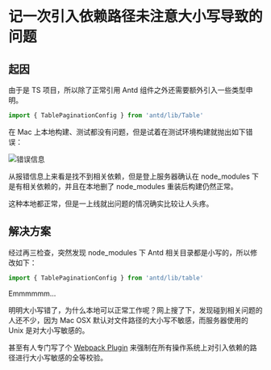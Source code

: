# 记一次引入依赖路径未注意大小写导致的问题

## 起因
由于是 TS 项目，所以除了正常引用 Antd 组件之外还需要额外引入一些类型申明。
```js
import { TablePaginationConfig } from 'antd/lib/Table'
```
在 Mac 上本地构建、测试都没有问题，但是试着在测试环境构建就抛出如下错误：

![错误信息](https://pic.imgdb.cn/item/60b5a2dd39f6859bc27f714e.jpg)

从报错信息上来看是找不到相关依赖，但是登上服务器确认在 node_modules 下是有相关依赖的，并且在本地删了 node_modules 重装后构建仍然正常。  

这种本地都正常，但是一上线就出问题的情况确实比较让人头疼。

## 解决方案
经过再三检查，突然发现 node_modules 下 Antd 相关目录都是小写的，所以修改如下：
```js
import { TablePaginationConfig } from 'antd/lib/table'
```
Emmmmmm...  

明明大小写错了，为什么本地可以正常工作呢？网上搜了下，发现碰到相关问题的人还不少，因为 Mac OSX 默认对文件路径的大小写不敏感，而服务器使用的 Unix 是对大小写敏感的。  

甚至有人专门写了个 [Webpack Plugin](https://github.com/Urthen/case-sensitive-paths-webpack-plugin) 来强制在所有操作系统上对引入依赖的路径进行大小写敏感的全等校验。


